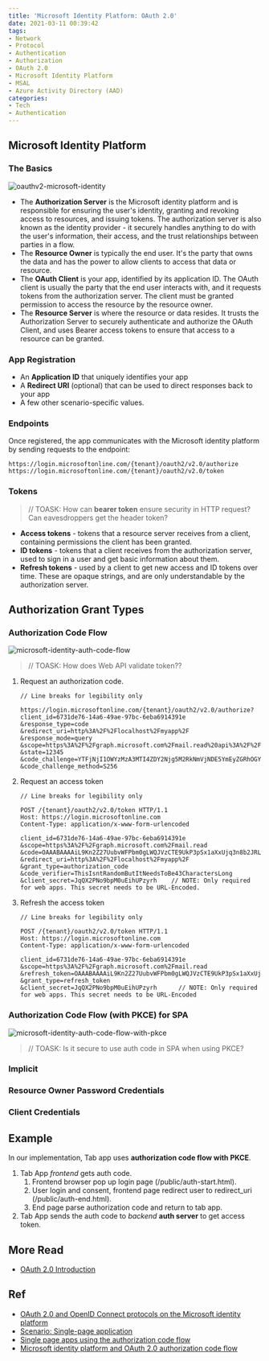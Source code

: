 ```yaml
---
title: 'Microsoft Identity Platform: OAuth 2.0'
date: 2021-03-11 00:39:42
tags:
- Network
- Protocol
- Authentication
- Authorization
- OAuth 2.0
- Microsoft Identity Platform
- MSAL
- Azure Activity Directory (AAD)
categories:
- Tech
- Authentication
---
```


## Microsoft Identity Platform

### The Basics

![oauthv2-microsoft-identity](/images/tech/authentication/oauthv2-intro/oauthv2-microsoft-identity.png)

* The **Authorization Server** is the Microsoft identity platform and is responsible for ensuring the user's identity, granting and revoking access to resources, and issuing tokens. The authorization server is also known as the identity provider - it securely handles anything to do with the user's information, their access, and the trust relationships between parties in a flow.
* The **Resource Owner** is typically the end user. It's the party that owns the data and has the power to allow clients to access that data or resource.
* The **OAuth Client** is your app, identified by its application ID. The OAuth client is usually the party that the end user interacts with, and it requests tokens from the authorization server. The client must be granted permission to access the resource by the resource owner.
* The **Resource Server** is where the resource or data resides. It trusts the Authorization Server to securely authenticate and authorize the OAuth Client, and uses Bearer access tokens to ensure that access to a resource can be granted.

### App Registration

* An **Application ID** that uniquely identifies your app
* A **Redirect URI** (optional) that can be used to direct responses back to your app
* A few other scenario-specific values.

### Endpoints

Once registered, the app communicates with the Microsoft identity platform by sending requests to the endpoint:
```
https://login.microsoftonline.com/{tenant}/oauth2/v2.0/authorize
https://login.microsoftonline.com/{tenant}/oauth2/v2.0/token
```

### Tokens

> // TOASK: How can **bearer token** ensure security in HTTP request? Can eavesdroppers get the header token?

* **Access tokens** - tokens that a resource server receives from a client, containing permissions the client has been granted.
* **ID tokens** - tokens that a client receives from the authorization server, used to sign in a user and get basic information about them.
* **Refresh tokens** - used by a client to get new access and ID tokens over time. These are opaque strings, and are only understandable by the authorization server.

## Authorization Grant Types

### Authorization Code Flow

![microsoft-identity-auth-code-flow](/images/tech/authentication/microsoft-identity-platform/microsoft-identity-auth-code-flow.png)


> // TOASK: How does Web API validate token??

1. Request an authorization code.
    
    ```HTTP
    // Line breaks for legibility only

    https://login.microsoftonline.com/{tenant}/oauth2/v2.0/authorize?
    client_id=6731de76-14a6-49ae-97bc-6eba6914391e
    &response_type=code
    &redirect_uri=http%3A%2F%2Flocalhost%2Fmyapp%2F
    &response_mode=query
    &scope=https%3A%2F%2Fgraph.microsoft.com%2Fmail.read%20api%3A%2F%2F
    &state=12345
    &code_challenge=YTFjNjI1OWYzMzA3MTI4ZDY2Njg5M2RkNmVjNDE5YmEyZGRhOGYyM2IzNjdmZWFhMTQ1ODg3NDcxY2Nl
    &code_challenge_method=S256
    ```

1. Request an access token

    ```HTTP
    // Line breaks for legibility only

    POST /{tenant}/oauth2/v2.0/token HTTP/1.1
    Host: https://login.microsoftonline.com
    Content-Type: application/x-www-form-urlencoded

    client_id=6731de76-14a6-49ae-97bc-6eba6914391e
    &scope=https%3A%2F%2Fgraph.microsoft.com%2Fmail.read
    &code=OAAABAAAAiL9Kn2Z27UubvWFPbm0gLWQJVzCTE9UkP3pSx1aXxUjq3n8b2JRLk4OxVXr...
    &redirect_uri=http%3A%2F%2Flocalhost%2Fmyapp%2F
    &grant_type=authorization_code
    &code_verifier=ThisIsntRandomButItNeedsToBe43CharactersLong 
    &client_secret=JqQX2PNo9bpM0uEihUPzyrh    // NOTE: Only required for web apps. This secret needs to be URL-Encoded.
    ```
1. Refresh the access token

    ```HTTP
    // Line breaks for legibility only

    POST /{tenant}/oauth2/v2.0/token HTTP/1.1
    Host: https://login.microsoftonline.com
    Content-Type: application/x-www-form-urlencoded

    client_id=6731de76-14a6-49ae-97bc-6eba6914391e
    &scope=https%3A%2F%2Fgraph.microsoft.com%2Fmail.read
    &refresh_token=OAAABAAAAiL9Kn2Z27UubvWFPbm0gLWQJVzCTE9UkP3pSx1aXxUjq...
    &grant_type=refresh_token
    &client_secret=JqQX2PNo9bpM0uEihUPzyrh      // NOTE: Only required for web apps. This secret needs to be URL-Encoded
    ```


### Authorization Code Flow (with PKCE) for SPA

![microsoft-identity-auth-code-flow-with-pkce](/images/tech/authentication/microsoft-identity-platform/microsoft-identity-auth-code-flow-with-pkce.png)

> // TOASK: Is it secure to use auth code in SPA when using PKCE?


### Implicit
### Resource Owner Password Credentials
### Client Credentials


## Example

In our implementation, Tab app uses **authorization code flow with PKCE**.
1. Tab App *frontend* gets auth code.
    1) Frontend browser pop up login page (/public/auth-start.html).
    2) User login and consent, frontend page redirect user to redirect_uri (/public/auth-end.html).
    3) End page parse authorization code and return to tab app.
1. Tab App sends the auth code to *backend* **auth server** to get access token.

## More Read

* [OAuth 2.0 Introduction](/2021/03/10/tech/authentication/oauthv2-intro)


## Ref

* [OAuth 2.0 and OpenID Connect protocols on the Microsoft identity platform](https://docs.microsoft.com/en-us/azure/active-directory/develop/active-directory-v2-protocols)
* [Scenario: Single-page application](https://docs.microsoft.com/en-us/azure/active-directory/develop/scenario-spa-overview)
* [Single page apps using the authorization code flow](https://docs.microsoft.com/en-us/azure/active-directory/develop/reference-third-party-cookies-spas)
* [Microsoft identity platform and OAuth 2.0 authorization code flow](https://docs.microsoft.com/en-us/azure/active-directory/develop/v2-oauth2-auth-code-flow)